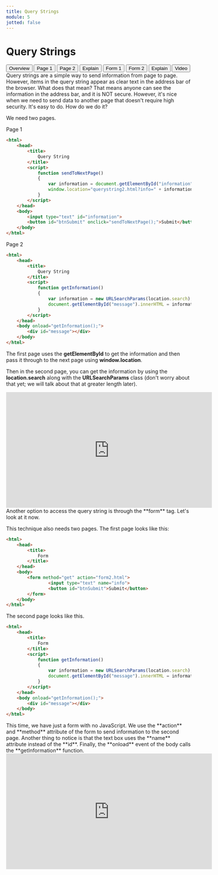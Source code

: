 ```yaml
---
title: Query Strings
module: 5
jotted: false
---
```



# Query Strings
<div class="tab">
  <button class="tablinks active" onclick="openTab(event, 'Overview')">Overview</button>
  <button class="tablinks" onclick="openTab(event, 'page1')">Page 1</button>
  <button class="tablinks" onclick="openTab(event, 'page2')">Page 2</button>
  <button class="tablinks" onclick="openTab(event, 'explain')">Explain</button>
  <button class="tablinks" onclick="openTab(event, 'form1')">Form 1</button>
  <button class="tablinks" onclick="openTab(event, 'form2')">Form 2</button>
  <button class="tablinks" onclick="openTab(event, 'explain2')">Explain </button>
  <button class="tablinks" onclick="openTab(event, 'video')">Video</button>
</div>
<div id="Overview" class="tabcontent" style="display:block">
<div class="tabhtml" markdown="1">
Query strings are a simple way to send information from page to page.  However, items in the query string appear as clear text in the address bar of the browser.  What does that mean?  That means anyone can see the information in the address bar, and it is NOT secure.  However, it's nice when we need to send data to another page that doesn't require high security.  It's easy to do.  How do we do it?

We need two pages.  

</div>
</div>

<div id="page1" class="tabcontent">
<div class="tabhtml" markdown="1">

Page 1

```html
<html>
    <head>
        <title>
            Query String
        </title>
        <script>
            function sendToNextPage()
            {
                var information = document.getElementById("information").value;
                window.location="querystring2.html?info=" + information;
            }
        </script>
    </head>
    <body>
        <input type="text" id="information">
        <button id="btnSubmit" onclick="sendToNextPage();">Submit</button>
    </body>
</html>
```
</div>
</div>

<div id="page2" class="tabcontent">
<div class="tabhtml" markdown="1">
Page 2

```html
<html>
    <head>
        <title>
            Query String
        </title>
        <script>
            function getInformation()
            {
                var information = new URLSearchParams(location.search);
                document.getElementById("message").innerHTML = information.get("info"); 
            }
        </script>
    </head>
    <body onload="getInformation();">
        <div id="message"></div>
    </body>
</html>
```

</div>
</div>

<div id="explain" class="tabcontent">
<div class="tabhtml" markdown="1">

The first page uses the **getElementById** to get the information and then pass it through to the next page using **window.location**.  

Then in the second page, you can get the information by using the **location.search** along with the **URLSearchParams** class (don't worry about that yet; we will talk about that at greater length later).

<div class="embed-responsive embed-responsive-16by9"><iframe width="560" height="315" src="https://www.youtube.com/embed/QP_Hablba-I" frameborder="0" allow="accelerometer; autoplay; encrypted-media; gyroscope; picture-in-picture" allowfullscreen></iframe></div>

</div>
</div>

<div id="form1" class="tabcontent">
<div class="tabhtml" markdown="1">
Another option to access the query string is through the **form** tag. Let's look at it now.

This technique also needs two pages.  The first page looks like this:

```html
<html>
    <head>
        <title>
            Form
        </title>
    </head>
    <body>
        <form method="get" action="form2.html">
                <input type="text" name="info">
                <button id="btnSubmit">Submit</button>
        </form>
    </body>
</html>
```

</div>
</div>

<div id="form2" class="tabcontent">
<div class="tabhtml" markdown="1">
The second page looks like this.

```html
<html>
    <head>
        <title>
            Form
        </title>
        <script>
            function getInformation()
            {
                var information = new URLSearchParams(location.search);
                document.getElementById("message").innerHTML = information.get("info"); 
            }
        </script>
    </head>
    <body onload="getInformation();">
        <div id="message"></div>
    </body>
</html>
```

</div>
</div>

<div id="explain2" class="tabcontent">
<div class="tabhtml" markdown="1">
This time, we have just a form with no JavaScript.  We use the **action** and **method** attribute of the form to send information to the second page.  Another thing to notice is that the text box uses the **name** attribute instead of the **id**.  Finally, the **onload** event of the body calls the **getInformation** function.

</div>
</div>

<div id="video" class="tabcontent">
<div class="tabhtml" markdown="1">

<div class="embed-responsive embed-responsive-16by9"><iframe width="560" height="315" src="https://www.youtube.com/embed/XRyKUGgj_Hs" frameborder="0" allow="accelerometer; autoplay; encrypted-media; gyroscope; picture-in-picture" allowfullscreen></iframe></div>


</div>
</div>


